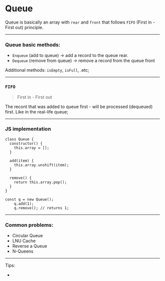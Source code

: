 # Queue

Queue is basically an array with `rear` and `front` that follows `FIFO` (First in - First out) principle.

***

### Queue basic methods:

  * `Enqueue` (add to queue) -> add a record to the queue rear.
  * `Dequeue` (remove from queue) -> remove a record from the queue front

Additional methods:   `isEmpty`, `isFull`, .etc;

*** 

### `FIFO`

> First in - First out

The recont that was added to queue first - will be processed (dequeued) first. Like in the real-life queue;

---

### JS implementation

```JS
class Queue {
  constructor() {
    this.array = [];
  }

  add(item) {
    this.array.unshift(item);
  }

  remove() {
    return this.array.pop();
  }
}

const q = new Queue();
    q.add(1);
    q.remove(); // returns 1;
```

---

### Common problems:

- Circular Queue
- LNU Cache
- Reverse a Queue
- N-Queens    
---

Tips:

- 
